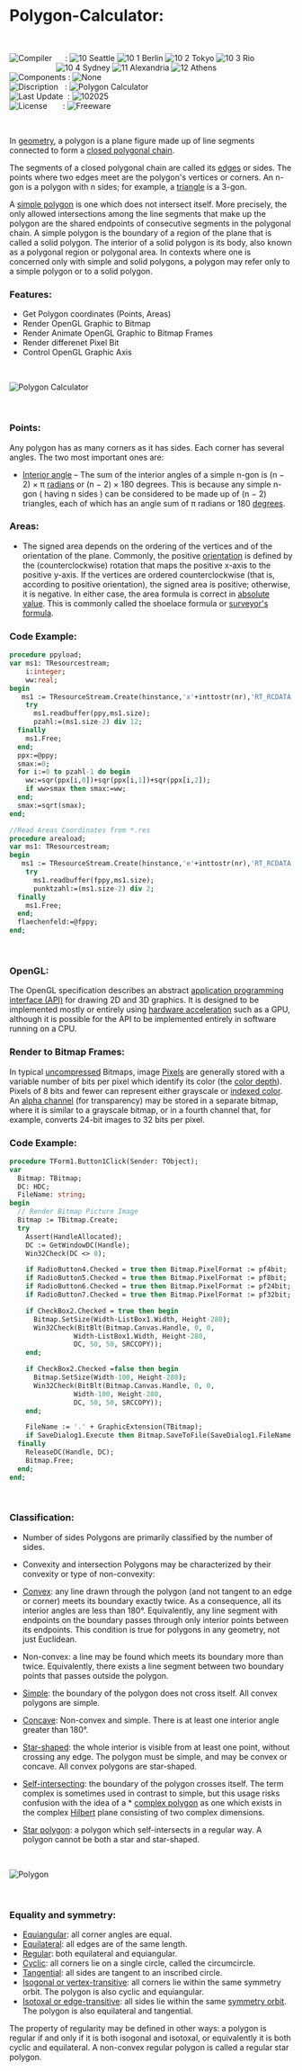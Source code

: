 # Polygon-Calculator:

</br>

![Compiler](https://github.com/user-attachments/assets/a916143d-3f1b-4e1f-b1e0-1067ef9e0401) &nbsp;&nbsp;&nbsp;&nbsp;&nbsp;: ![10 Seattle](https://github.com/user-attachments/assets/c70b7f21-688a-4239-87c9-9a03a8ff25ab) ![10 1 Berlin](https://github.com/user-attachments/assets/bdcd48fc-9f09-4830-b82e-d38c20492362) ![10 2 Tokyo](https://github.com/user-attachments/assets/5bdb9f86-7f44-4f7e-aed2-dd08de170bd5) ![10 3 Rio](https://github.com/user-attachments/assets/e7d09817-54b6-4d71-a373-22ee179cd49c)   
&nbsp;&nbsp;&nbsp;&nbsp;&nbsp;&nbsp;&nbsp;&nbsp;&nbsp;&nbsp;&nbsp;&nbsp;&nbsp;&nbsp;&nbsp;&nbsp;&nbsp;&nbsp;&nbsp;&nbsp;&nbsp;![10 4 Sydney](https://github.com/user-attachments/assets/e75342ca-1e24-4a7e-8fe3-ce22f307d881) ![11 Alexandria](https://github.com/user-attachments/assets/64f150d0-286a-4edd-acab-9f77f92d68ad) ![12 Athens](https://github.com/user-attachments/assets/59700807-6abf-4e6d-9439-5dc70fc0ceca)  
![Components](https://github.com/user-attachments/assets/d6a7a7a4-f10e-4df1-9c4f-b4a1a8db7f0e) : ![None](https://github.com/user-attachments/assets/8d9724f0-3c29-4f1e-ba78-974b02c45f61)  
![Discription](https://github.com/user-attachments/assets/4a778202-1072-463a-bfa3-842226e300af) &nbsp;&nbsp;: ![Polygon Calculator](https://github.com/user-attachments/assets/80ea3bb1-4bc7-4247-860b-12a19cdffeb6)  
![Last Update](https://github.com/user-attachments/assets/e1d05f21-2a01-4ecf-94f3-b7bdff4d44dd) &nbsp;: ![102025](https://github.com/user-attachments/assets/62cea8cc-bd7d-49bd-b920-5590016735c0)  
![License](https://github.com/user-attachments/assets/ff71a38b-8813-4a79-8774-09a2f3893b48) &nbsp;&nbsp;&nbsp;&nbsp;&nbsp;&nbsp;: ![Freeware](https://github.com/user-attachments/assets/1fea2bbf-b296-4152-badd-e1cdae115c43)

</br>

In [geometry](https://en.wikipedia.org/wiki/Geometry), a polygon is a plane figure made up of line segments connected to form a [closed polygonal chain](https://en.wikipedia.org/wiki/Polygonal_chain#Closed).

The segments of a closed polygonal chain are called its [edges](https://en.wikipedia.org/wiki/Edge_(geometry)) or sides. The points where two edges meet are the polygon's vertices or corners. An n-gon is a polygon with n sides; for example, a [triangle](https://en.wikipedia.org/wiki/Triangle) is a 3-gon.

A [simple polygon](https://en.wikipedia.org/wiki/Simple_polygon) is one which does not intersect itself. More precisely, the only allowed intersections among the line segments that make up the polygon are the shared endpoints of consecutive segments in the polygonal chain. A simple polygon is the boundary of a region of the plane that is called a solid polygon. The interior of a solid polygon is its body, also known as a polygonal region or polygonal area. In contexts where one is concerned only with simple and solid polygons, a polygon may refer only to a simple polygon or to a solid polygon.

### Features:
* Get Polygon coordinates (Points, Areas)
* Render OpenGL Graphic to Bitmap
* Render Animate OpenGL Graphic to Bitmap Frames
* Render differenet Pixel Bit
* Control OpenGL Graphic Axis

</br>

![Polygon Calculator](https://github.com/user-attachments/assets/138b58f5-ba40-4bad-abfc-ca5026b21dfa)

</br>

### Points:
Any polygon has as many corners as it has sides. Each corner has several angles. The two most important ones are:
* [Interior angle](https://en.wikipedia.org/wiki/Internal_and_external_angles) – The sum of the interior angles of a simple n-gon is (n − 2) × π [radians](https://en.wikipedia.org/wiki/Polygon) or (n − 2) × 180 degrees. This is because any simple n-gon ( having n sides ) can be considered to be made up of (n − 2) triangles, each of which has an angle sum of π radians or 180 [degrees](https://en.wikipedia.org/wiki/Degree_(angle)).

### Areas:
* The signed area depends on the ordering of the vertices and of the orientation of the plane. Commonly, the positive [orientation](https://en.wikipedia.org/wiki/Orientation_(vector_space)) is defined by the (counterclockwise) rotation that maps the positive x-axis to the positive y-axis. If the vertices are ordered counterclockwise (that is, according to positive orientation), the signed area is positive; otherwise, it is negative. In either case, the area formula is correct in [absolute value](https://en.wikipedia.org/wiki/Absolute_value). This is commonly called the shoelace formula or [surveyor's formula](https://en.wikipedia.org/wiki/Shoelace_formula).

### Code Example:
```pascal
procedure ppyload;
var ms1: TResourcestream;
    i:integer;
    ww:real;
begin
   ms1 := TResourceStream.Create(hinstance,'x'+inttostr(nr),'RT_RCDATA');
    try
      ms1.readbuffer(ppy,ms1.size);
      pzahl:=(ms1.size-2) div 12;
  finally
    ms1.Free;
  end;
  ppx:=@ppy;
  smax:=0;
  for i:=0 to pzahl-1 do begin
    ww:=sqr(ppx[i,0])+sqr(ppx[i,1])+sqr(ppx[i,2]);
    if ww>smax then smax:=ww;
  end;
  smax:=sqrt(smax);
end;

//Read Areas Coordinates from *.res
procedure areaload;
var ms1: TResourcestream;
begin
   ms1 := TResourceStream.Create(hinstance,'e'+inttostr(nr),'RT_RCDATA');
    try
      ms1.readbuffer(fppy,ms1.size);
      punktzahl:=(ms1.size-2) div 2;
  finally
    ms1.Free;
  end;
  flaechenfeld:=@fppy;
end;
```

</br>

### OpenGL:
The OpenGL specification describes an abstract [application programming interface (API)](https://en.wikipedia.org/wiki/API) for drawing 2D and 3D graphics. It is designed to be implemented mostly or entirely using [hardware acceleration](https://en.wikipedia.org/wiki/Hardware_acceleration) such as a GPU, although it is possible for the API to be implemented entirely in software running on a CPU.

### Render to Bitmap Frames:
In typical [uncompressed](https://en.wikipedia.org/wiki/Image_compression) Bitmaps, image [Pixels](https://en.wikipedia.org/wiki/Pixel) are generally stored with a variable number of bits per pixel which identify its color (the [color depth](https://en.wikipedia.org/wiki/Color_depth)). Pixels of 8 bits and fewer can represent either grayscale or [indexed color](https://en.wikipedia.org/wiki/Indexed_color). An [alpha channel](https://en.wikipedia.org/wiki/Alpha_compositing) (for transparency) may be stored in a separate bitmap, where it is similar to a grayscale bitmap, or in a fourth channel that, for example, converts 24-bit images to 32 bits per pixel.

### Code Example:
```pascal
procedure TForm1.Button1Click(Sender: TObject);
var
  Bitmap: TBitmap;
  DC: HDC;
  FileName: string;
begin
  // Render Bitmap Picture Image
  Bitmap := TBitmap.Create;
  try
    Assert(HandleAllocated);
    DC := GetWindowDC(Handle);
    Win32Check(DC <> 0);

    if RadioButton4.Checked = true then Bitmap.PixelFormat := pf4bit;
    if RadioButton5.Checked = true then Bitmap.PixelFormat := pf8bit;
    if RadioButton6.Checked = true then Bitmap.PixelFormat := pf24bit;
    if RadioButton7.Checked = true then Bitmap.PixelFormat := pf32bit;

    if CheckBox2.Checked = true then begin
      Bitmap.SetSize(Width-ListBox1.Width, Height-280);
      Win32Check(BitBlt(Bitmap.Canvas.Handle, 0, 0,
                Width-ListBox1.Width, Height-280,
                DC, 50, 50, SRCCOPY));
    end;

    if CheckBox2.Checked =false then begin
      Bitmap.SetSize(Width-100, Height-280);
      Win32Check(BitBlt(Bitmap.Canvas.Handle, 0, 0,
                Width-100, Height-280,
                DC, 50, 50, SRCCOPY));
    end;

    FileName := '.' + GraphicExtension(TBitmap);
    if SaveDialog1.Execute then Bitmap.SaveToFile(SaveDialog1.FileName + FileName);
  finally
    ReleaseDC(Handle, DC);
    Bitmap.Free;
  end;
end;
```

</br>

### Classification:
* Number of sides
Polygons are primarily classified by the number of sides.

* Convexity and intersection
Polygons may be characterized by their convexity or type of non-convexity:

* [Convex](https://en.wikipedia.org/wiki/Convex_polygon): any line drawn through the polygon (and not tangent to an edge or corner) meets its boundary exactly twice. As a consequence, all its interior angles are less than 180°. Equivalently, any line segment with endpoints on the boundary passes through only interior points between its endpoints. This condition is true for polygons in any geometry, not just Euclidean.
* Non-convex: a line may be found which meets its boundary more than twice. Equivalently, there exists a line segment between two boundary points that passes outside the polygon.
* [Simple](https://en.wikipedia.org/wiki/Simple_polygon): the boundary of the polygon does not cross itself. All convex polygons are simple.
* [Concave](https://en.wikipedia.org/wiki/Concave_polygon): Non-convex and simple. There is at least one interior angle greater than 180°.
* [Star-shaped](https://en.wikipedia.org/wiki/Star-shaped_polygon): the whole interior is visible from at least one point, without crossing any edge. The polygon must be simple, and may be convex or concave. All convex polygons are star-shaped.
* [Self-intersecting](https://en.wikipedia.org/wiki/List_of_self-intersecting_polygons): the boundary of the polygon crosses itself. The term complex is sometimes used in contrast to simple, but this usage risks confusion with the idea of a * [complex polygon](https://en.wikipedia.org/wiki/Complex_polytope) as one which exists in the complex [Hilbert](https://en.wikipedia.org/wiki/Hilbert_space) plane consisting of two complex dimensions.
* [Star polygon](https://en.wikipedia.org/wiki/Star_polygon): a polygon which self-intersects in a regular way. A polygon cannot be both a star and star-shaped.

</br>

![Polygon](https://github.com/user-attachments/assets/89d856b3-ffb1-4169-8c48-13785a9f8560)

</br>

### Equality and symmetry:
* [Equiangular](https://en.wikipedia.org/wiki/Equiangular_polygon): all corner angles are equal.
* [Equilateral](https://en.wikipedia.org/wiki/Equilateral_polygon): all edges are of the same length.
* [Regular](https://en.wikipedia.org/wiki/Regular_polygon): both equilateral and equiangular.
* [Cyclic](https://en.wikipedia.org/wiki/Concyclic_points): all corners lie on a single circle, called the circumcircle.
* [Tangential](https://en.wikipedia.org/wiki/Tangential_polygon): all sides are tangent to an inscribed circle.
* [Isogonal or vertex-transitive](https://en.wikipedia.org/wiki/Isogonal_figure): all corners lie within the same symmetry orbit. The polygon is also cyclic and equiangular.
* [Isotoxal or edge-transitive](https://en.wikipedia.org/wiki/Edge-transitive): all sides lie within the same [symmetry orbit](https://en.wikipedia.org/wiki/Symmetry_orbit). The polygon is also equilateral and tangential.

The property of regularity may be defined in other ways: a polygon is regular if and only if it is both isogonal and isotoxal, or equivalently it is both cyclic and equilateral. A non-convex regular polygon is called a regular star polygon.
